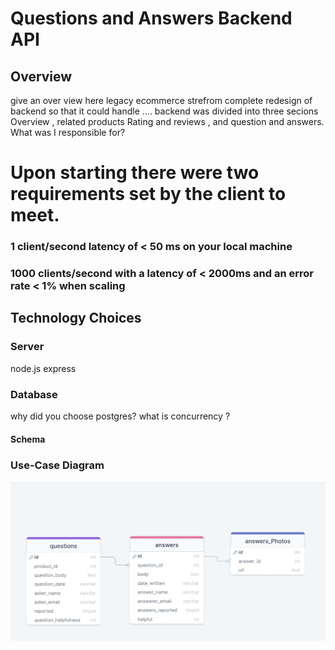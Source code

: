 # Questions and Answers Backend API

## Overview 
 give an over view here legacy ecommerce strefrom complete redesign of backend so that it could handle .... backend was divided into three secions Overview , related products Rating and reviews , and question and answers. What was I responsible for?

# Upon starting there were two requirements set by the client to meet.
### 1 client/second latency of < 50 ms on your local machine 
### 1000 clients/second with a latency of < 2000ms and an error rate < 1% when scaling

## Technology Choices 
### Server
node.js express 

### Database 
why did you choose postgres? what is concurrency ?


#### Schema 
### Use-Case Diagram
![alt text](https://github.com/PhilipKoller/Questions-SDC/blob/main/Schema.png)
